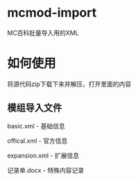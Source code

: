 # mcmod-import
MC百科批量导入用的XML

# 如何使用

将源代码zip下载下来并解压，打开里面的内容

## 模组导入文件

basic.xml - 基础信息

offical.xml - 官方信息

expansion.xml - 扩展信息

记录单.docx - 特殊内容记录
